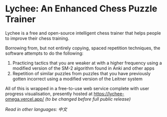 # Lychee: An Enhanced Chess Puzzle Trainer

Lychee is a free and open-source intelligent chess trainer that helps people to improve their chess training.

Borrowing from, but not entirely copying, spaced repetition techniques, the software attempts to do the following:
1. Practicing tactics that you are weaker at with a higher frequency using a modified version of the SM-2 algorithm found in Anki and other apps
2. Repetition of similar puzzles from puzzles that you have previously gotten incorrect using a modified version of the Leitner system

All of this is wrapped in a free-to-use web service complete with user progress visualisation, presently hosted at https://lychee-omega.vercel.app/ *(to be changed before full public release)*

_Read in other languages: 中文_
